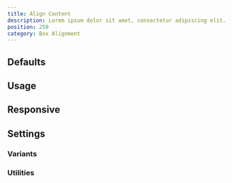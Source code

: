 ```yaml
---
title: Align Content
description: Lorem ipsum dolor sit amet, consectetur adipiscing elit.
position: 250
category: Box Alignment
---
```


## Defaults

<TableGenerateCommon 
  :rules="{
    'content-start': ['align-content: flex-start;'],
    'content-center': ['align-content: center;'],
    'content-end': ['align-content: flex-end;'],
    'content-between': ['align-content: space-between;'],
    'content-around': ['align-content: space-around;'],
    'content-evenly': ['align-content: space-evenly;'],
}"></TableGenerateCommon>

## Usage

## Responsive

## Settings

### Variants

### Utilities
